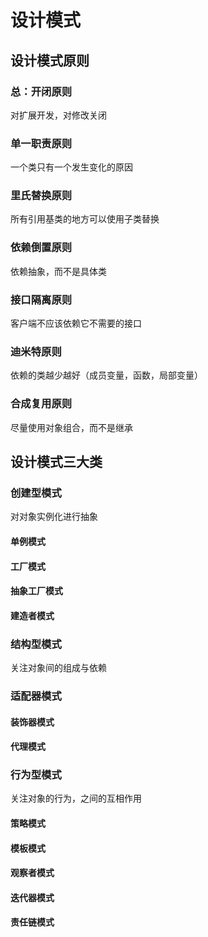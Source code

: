 # 设计模式

## 设计模式原则

### 总：开闭原则

对扩展开发，对修改关闭

### 单一职责原则

一个类只有一个发生变化的原因

### 里氏替换原则

所有引用基类的地方可以使用子类替换

### 依赖倒置原则

依赖抽象，而不是具体类

### 接口隔离原则

客户端不应该依赖它不需要的接口

### 迪米特原则

依赖的类越少越好（成员变量，函数，局部变量）

### 合成复用原则

尽量使用对象组合，而不是继承

## 设计模式三大类

### 创建型模式

对对象实例化进行抽象

#### 单例模式

#### 工厂模式

#### 抽象工厂模式

#### 建造者模式

### 结构型模式

关注对象间的组成与依赖

### 适配器模式

#### 装饰器模式

#### 代理模式

### 行为型模式

关注对象的行为，之间的互相作用

#### 策略模式

#### 模板模式

#### 观察者模式

#### 迭代器模式

#### 责任链模式

